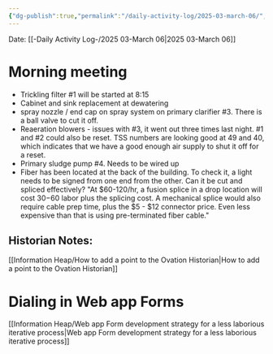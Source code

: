 ```yaml
---
{"dg-publish":true,"permalink":"/daily-activity-log/2025-03-march-06/","noteIcon":"","created":"2025-03-06T07:34:37.614-06:00"}
---
```


Date: [[-Daily Activity Log-/2025 03-March 06\|2025 03-March 06]]

# Morning meeting
- Trickling filter #1 will be started at 8:15
- Cabinet and sink replacement at dewatering
- spray nozzle / end cap on spray system on primary clarifier #3. There is a ball valve to cut it off.
- Reaeration blowers - issues with #3, it went out three times last night. #1 and #2 could also be reset. TSS numbers are looking good at 49 and 40, which indicates that we have a good enough air supply to shut it off for a reset.
- Primary sludge pump #4. Needs to be wired up
- Fiber has been located at the back of the building. To check it, a light needs to be signed from one end from the other. Can it be cut and spliced effectively? "At $60-120/hr, a fusion splice in a drop location will cost $30-$60 labor plus the splicing cost. A mechanical splice would also require cable prep time, plus the $5 - $12 connector price. Even less expensive than that is using pre-terminated fiber cable."
## Historian Notes:
[[Information Heap/How to add a point to the Ovation Historian\|How to add a point to the Ovation Historian]]

# Dialing in Web app Forms

[[Information Heap/Web app Form development strategy for a less laborious iterative process\|Web app Form development strategy for a less laborious iterative process]]